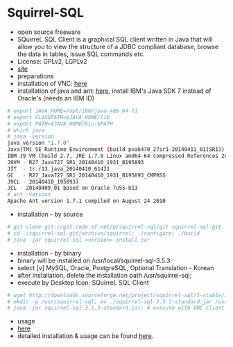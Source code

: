 # Squirrel-SQL
* open source freeware
 * SQuirreL SQL Client is a graphical SQL client written in Java that will allow you to view the structure of a JDBC compliant database, browse the data in tables, issue SQL commands etc.
 * License: GPLv2, LGPLv2
 * [site](http://www.squirrelsql.org/)
* preparations
 * installation of VNC: [here](https://github.com/kimduho/linux/wiki/Linux-VNC-Server-Client-Configurations)
 * installation of java and ant: [here](https://github.com/kimduho/javadev/wiki/Basic-Java-Development-Tools), install IBM's Java SDK 7 instead of Oracle's (needs an IBM ID)
```sh
# export JAVA_HOME=/opt/ibm/java-x86_64-71
# export CLASSPATH=$JAVA_HOME/lib
# export PATH=$JAVA_HOME/bin:$PATH
# which java
# java -version
java version "1.7.0"
Java(TM) SE Runtime Environment (build pxa6470_27sr1-20140411_01(SR1))
IBM J9 VM (build 2.7, JRE 1.7.0 Linux amd64-64 Compressed References 20140410_195893 (JIT enabled, AOT enabled)
J9VM - R27_Java727_SR1_20140410_1931_B195893
JIT  - tr.r13.java_20140410_61421
GC   - R27_Java727_SR1_20140410_1931_B195893_CMPRSS
J9CL - 20140410_195893)
JCL - 20140409_01 based on Oracle 7u55-b13
# ant -version
Apache Ant version 1.7.1 compiled on August 24 2010
```
* installation - by source
```sh
# git clone git://git.code.sf.net/p/squirrel-sql/git squirrel-sql-git
# cd ./squirrel-sql-git/archive/squirrel; ./configure; ./build
# java -jar squirrel-sql-<version>-install.jar
```
* installation - by binary
 * binary will be installed on /usr/local/squirrel-sql-3.5.3
 * select [v] MySQL, Oracle, PostgreSQL, Optional Translation - Korean
 * after installation, delete the installation path /usr/squirrel-sql;
 * execute by Desktop Icon: SQuirreL SQL Client
```sh
# wget http://downloads.sourceforge.net/project/squirrel-sql/1-stable/3.5.3/squirrel-sql-3.5.3-standard.jar?r=http%3A%2F%2Fsquirrel-sql.sourceforge.net%2F&ts=1406609125&use_mirror=superb-dca2
# mkdir -p /usr/squirrel-sql; mv ./squirrel-sql-3.5.3-standard.jar /usr/squirrel-sql; cd /usr/squirrel-sql;
# java -jar squirrel-sql-3.5.3-standard.jar; # execute with VNC client connection
```
* usage
 * [here](http://www.squirrelsql.org/index.php?page=screenshots)
* detailed installation & usage can be found [here](http://db.apache.org/derby/integrate/SQuirreL_Derby.html).
